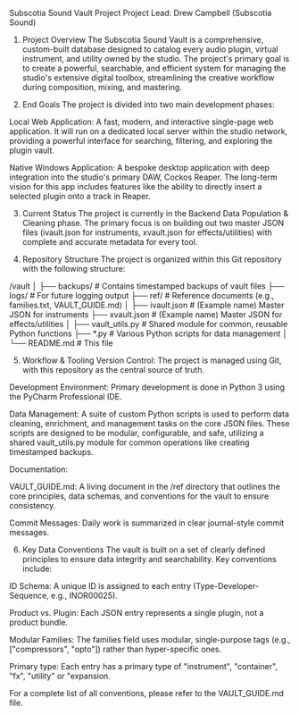 Subscotia Sound Vault Project
Project Lead: Drew Campbell (Subscotia Sound)

1. Project Overview
The Subscotia Sound Vault is a comprehensive, custom-built database designed to catalog every audio plugin, virtual instrument, and utility owned by the studio. The project's primary goal is to create a powerful, searchable, and efficient system for managing the studio's extensive digital toolbox, streamlining the creative workflow during composition, mixing, and mastering.

2. End Goals
The project is divided into two main development phases:

Local Web Application: A fast, modern, and interactive single-page web application. It will run on a dedicated local server within the studio network, providing a powerful interface for searching, filtering, and exploring the plugin vault.

Native Windows Application: A bespoke desktop application with deep integration into the studio's primary DAW, Cockos Reaper. The long-term vision for this app includes features like the ability to directly insert a selected plugin onto a track in Reaper.

3. Current Status
The project is currently in the Backend Data Population & Cleaning phase. The primary focus is on building out two master JSON files (ivault.json for instruments, xvault.json for effects/utilities) with complete and accurate metadata for every tool.

4. Repository Structure
The project is organized within this Git repository with the following structure:

/vault
│
├── backups/              # Contains timestamped backups of vault files
├── logs/                 # For future logging output
├── ref/                  # Reference documents (e.g., families.txt, VAULT_GUIDE.md)
│
├── ivault.json           # (Example name) Master JSON for instruments
├── xvault.json           # (Example name) Master JSON for effects/utilities
│
├── vault_utils.py        # Shared module for common, reusable Python functions
├── *.py                  # Various Python scripts for data management
│
└── README.md             # This file

5. Workflow & Tooling
Version Control: The project is managed using Git, with this repository as the central source of truth.

Development Environment: Primary development is done in Python 3 using the PyCharm Professional IDE.

Data Management: A suite of custom Python scripts is used to perform data cleaning, enrichment, and management tasks on the core JSON files. These scripts are designed to be modular, configurable, and safe, utilizing a shared vault_utils.py module for common operations like creating timestamped backups.

Documentation:

VAULT_GUIDE.md: A living document in the /ref directory that outlines the core principles, data schemas, and conventions for the vault to ensure consistency.

Commit Messages: Daily work is summarized in clear journal-style commit messages.

6. Key Data Conventions
The vault is built on a set of clearly defined principles to ensure data integrity and searchability. Key conventions include:

ID Schema: A unique ID is assigned to each entry (Type-Developer-Sequence, e.g., INOR00025).

Product vs. Plugin: Each JSON entry represents a single plugin, not a product bundle.

Modular Families: The families field uses modular, single-purpose tags (e.g., ["compressors", "opto"]) rather than hyper-specific ones.

Primary type: Each entry has a primary type of "instrument", "container", "fx", "utility" or "expansion.

For a complete list of all conventions, please refer to the VAULT_GUIDE.md file.

